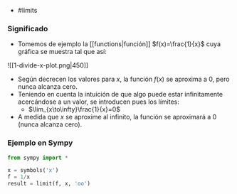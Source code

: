 - #limits

### Significado
- Tomemos de ejemplo la [[functions|función]] $f(x)=\frac{1}{x}$ cuya gráfica se muestra tal que así:

![[1-divide-x-plot.png|450]]

- Según decrecen los valores para $x$, la función $f(x)$ se aproxima a $0$, pero nunca alcanza cero.
- Teniendo en cuenta la intuición de que algo puede estar infinitamente acercándose a un valor, se introducen pues los límites:
	- $\lim_{x\to\infty}\frac{1}{x}=0$
- A medida que $x$ se aproxime al infinito, la función se aproximará a $0$ (nunca alcanza cero).

### Ejemplo en Sympy

```python
from sympy import *

x = symbols('x')
f = 1/x
result = limit(f, x, 'oo')
```